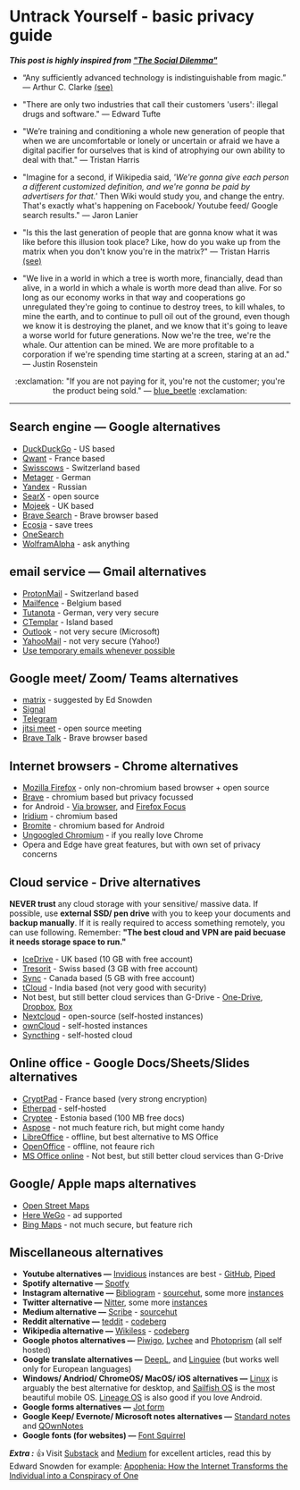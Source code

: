 Untrack Yourself - basic privacy guide <a name="TOP"></a>
===================

___This post is highly inspired from ["The Social Dilemma"](https://www.youtube.com/watch?v=7mqR_e2seeM&feature=emb_imp_woyt "Social Dilemma")___

* “Any sufficiently advanced technology is indistinguishable from magic.” — Arthur C. Clarke [(see)](https://lab.cccb.org/en/arthur-c-clarke-any-sufficiently-advanced-technology-is-indistinguishable-from-magic/)

* "There are only two industries that call their customers 'users': illegal drugs and software." — Edward Tufte

* "We’re training and conditioning a whole new generation of people that when we are uncomfortable or lonely or uncertain or afraid we have a digital pacifier for ourselves that is kind of atrophying our own ability to deal with that." — Tristan Harris

* "Imagine for a second, if Wikipedia said, _'We're gonna give each person a different customized definition, and we're gonna be paid by advertisers for that.'_ Then Wiki would study you, and change the entry. That's exactly what's happening on Facebook/ Youtube feed/ Google search results." — Jaron Lanier

* "Is this the last generation of people that are gonna know what it was like before this illusion took place? Like, how do you wake up from the matrix when you don't know you're in the matrix?" — Tristan Harris [(see)](https://www.jmlalonde.com/quotes-and-leadership-lessons-from-the-social-dilemma/)

* "We live in a world in which a tree is worth more, financially, dead than alive, in a world in which a whale is worth more dead than alive. For so long as our economy works in that way and cooperations go unregulated they're going to continue to destroy trees, to kill whales, to mine the earth, and to continue to pull oil out of the ground, even though we know it is destroying the planet, and we know that it's going to leave a worse world for future generations. Now we're the tree, we're the whale. Our attention can be mined. We are more profitable to a corporation if we're spending time starting at a screen, staring at an ad." — Justin Rosenstein

<p align=center> :exclamation: "If you are not paying for it, you're not the customer; you're the product being sold." — <a href="https://quoteinvestigator.com/2017/07/16/product/">blue_beetle</a> :exclamation: </p>

- - - - 

## Search engine — Google alternatives ###

* [DuckDuckGo](https://duckduckgo.com/) - US based
* [Qwant](https://www.qwant.com/) - France based
* [Swisscows](https://swisscows.com/) - Switzerland based
* [Metager](https://metager.org/) - German
* [Yandex](https://yandex.com/) - Russian
* [SearX](https://searx.me/) - open source
* [Mojeek](https://www.mojeek.com/) - UK based
* [Brave Search](https://search.brave.com/) - Brave browser based
* [Ecosia](https://www.ecosia.org/) - save trees
* [OneSearch](https://www.onesearch.com/)
* [WolframAlpha](https://www.wolframalpha.com/) - ask anything

## email service — Gmail alternatives ###

* [ProtonMail](https://protonmail.com/) - Switzerland based
* [Mailfence](https://mailfence.com/) - Belgium based
* [Tutanota](https://tutanota.com/) - German, very very secure
* [CTemplar](https://ctemplar.com/) - Island based
* [Outlook](https://outlook.com/) - not very secure (Microsoft)
* [YahooMail](https:/ymail.com/) - not very secure (Yahoo!)
* [Use temporary emails whenever possible](https://duckduckgo.com/?q=temporary+emails)

## Google meet/ Zoom/ Teams alternatives
* [matrix](https://matrix.org/clients/) - suggested by Ed Snowden
* [Signal](https://signal.org/)
* [Telegram](https://telegram.org/)
* [jitsi meet](https://meet.jit.si/) - open source meeting
* [Brave Talk](https://talk.brave.com/) - Brave browser based

## Internet browsers - Chrome alternatives ###

* [Mozilla Firefox](https://www.mozilla.org/en-US/firefox/new/) - only non-chromium based browser + open source
* [Brave](https://brave.com/) - chromium based but privacy focussed
* for Android - [Via browser](https://play.google.com/store/apps/details?id=mark.via.gp&hl=en_US&gl=US), and [Firefox Focus](https://play.google.com/store/apps/details?id=org.mozilla.focus&hl=en_US&gl=US)
* [Iridium](https://iridiumbrowser.de/) - chromium based
* [Bromite](https://www.bromite.org/) - chromium based for Android
* [Ungoogled Chromium](https://github.com/Eloston/ungoogled-chromium) - if you really love Chrome
* Opera and Edge have great features, but with own set of privacy concerns

## Cloud service - Drive alternatives ###

**NEVER trust** any cloud storage with your sensitive/ massive data. If possible, use **external SSD/ pen drive** with you to keep your documents and **backup manually**. If it is really required to access something remotely, you can use following. Remember: **"The best cloud and VPN are paid becuase it needs storage space to run."**
* [IceDrive](https://icedrive.net/) - UK based (10 GB with free account)
* [Tresorit](https://tresorit.com/) - Swiss based (3 GB with free account)
* [Sync](https://www.sync.com/) - Canada based (5 GB with free account)
* [tCloud](https://tcloud.smartron.com/) - India based (not very good with security)
* Not best, but still better cloud services than G-Drive - [One-Drive](https://onedrive.live.com/), [Dropbox](https://www.dropbox.com/), [Box](https://www.box.com/)
* [Nextcloud](https://nextcloud.com/) - open-source (self-hosted instances)
* [ownCloud](https://owncloud.com/) - self-hosted instances
* [Syncthing](https://syncthing.net/) - self-hosted cloud

## Online office - Google Docs/Sheets/Slides alternatives
* [CryptPad](https://cryptpad.fr/) - France based (very strong encryption)
* [Etherpad](https://etherpad.org/) - self-hosted
* [Cryptee](https://crypt.ee/) - Estonia based (100 MB free docs)
* [Aspose](https://www.aspose.app/) - not much feature rich, but might come handy
* [LibreOffice](https://www.libreoffice.org/) - offline, but best alternative to MS Office
* [OpenOffice](https://www.openoffice.org/) - offline, not feaure rich
* [MS Office online](https://www.office.com/) - Not best, but still better cloud services than G-Drive 

## Google/ Apple maps alternatives
* [Open Street Maps](https://www.openstreetmap.org/)
* [Here WeGo](https://wego.here.com/) - ad supported
* [Bing Maps](https://www.bing.com/maps) - not much secure, but feature rich

## Miscellaneous alternatives
* **Youtube alternatives —** [Invidious](https://redirect.invidious.io/) instances are best - [GitHub](https://github.com/iv-org/invidious), [Piped](https://piped.kavin.rocks/)
* **Spotify alternative —** [Spotfy](https://spotfy.one/)
* **Instagram alternative —** [Bibliogram](https://bibliogram.art/) - [sourcehut](https://git.sr.ht/~cadence/bibliogram-docs/tree/master), some more [instances](https://git.sr.ht/~cadence/bibliogram-docs/tree/master/docs/Instances.md)
* **Twitter alternative —** [Nitter](https://nitter.net/), some more [instances](https://github.com/zedeus/nitter/wiki/Instances)
* **Medium alternative —** [Scribe](https://scribe.rip/) - [sourcehut](https://sr.ht/~edwardloveall/scribe/)
* **Reddit alternative —** [teddit](https://teddit.net/) - [codeberg](https://codeberg.org/teddit/teddit)
* **Wikipedia alternative —** [Wikiless](https://wikiless.org/) - [codeberg](https://codeberg.org/orenom/Wikiless)
* **Google photos alternatives —** [Piwigo](https://piwigo.org/), [Lychee](https://lychee.electerious.com/) and [Photoprism](https://photoprism.app/) (all self hosted)
* **Google translate alternatives —** [DeepL](https://www.deepl.com/translator), and [Linguiee](https://www.linguee.com/) (but works well only for European languages)
* **Windows/ Andriod/ ChromeOS/ MacOS/ iOS alternatives —** [Linux](https://distrowatch.com/dwres.php?resource=major) is arguably the best alternative for desktop, and [Sailfish OS](https://sailfishos.org/) is the most beautiful mobile OS. [Lineage OS](https://www.lineageos.org/) is also good if you love Android.
* **Google forms alternatives —** [Jot form](https://www.jotform.com/)
* **Google Keep/ Evernote/ Microsoft notes alternatives —** [Standard notes](https://standardnotes.com/) and [QOwnNotes](https://www.qownnotes.org/)
* **Google fonts (for websites) —** [Font Squirrel](https://www.fontsquirrel.com/)


___Extra :___ :thumbsup: Visit [Substack](https://substack.com/) and [Medium](https://medium.com/) for excellent articles, read this by Edward Snowden for example: [Apophenia: 
How the Internet Transforms the Individual into a Conspiracy of One](https://edwardsnowden.substack.com/p/conspiracy-pt2)
